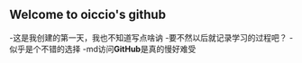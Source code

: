 ## Welcome to oiccio's github
-这是我创建的第一天，我也不知道写点啥讷
-要不然以后就记录学习的过程吧？
-似乎是个不错的选择
-md访问**GitHub**是真的慢好难受

